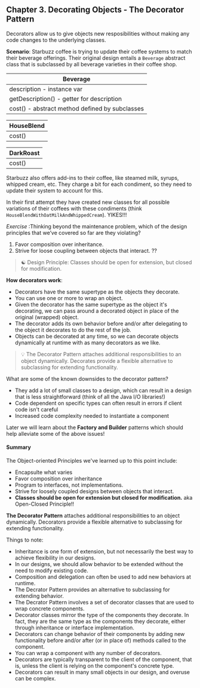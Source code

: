 ## Chapter 3. Decorating Objects - The Decorator Pattern

Decorators allow us to give objects new resposibilities without making any code changes to the underlying classes.

**Scenario**: Starbuzz coffee is trying to update their coffee systems to match their beverage offerings. Their original design entails a `Beverage` abstract class that is subclassed by all beverage varieties in their coffee shop.

| Beverage                                       |
| ---------------------------------------------- |
| description - instance var                     |
| getDescription() - getter for description      |
| cost() - abstract method defined by subclasses |

| HouseBlend |
| ---------- |
| cost()     |

| DarkRoast |
| --------- |
| cost()    |

Starbuzz also offers add-ins to their coffee, like steamed milk, syrups, whipped cream, etc. They charge a bit for each condiment, so they need to update their system to account for this.

In their first attempt they have created new classes for all possible variations of their coffees with these condiments (think `HouseBlendWithOatMilkAndWhippedCream`). YIKES!!!

_Exercise_ :Thinking beyond the maintenance problem, which of the design principles that we’ve covered so far are they violating?

1. Favor composition over inheritance.
2. Strive for loose coupling between objects that interact. ??

> ☯️ Design Principle: Classes should be open for extension, but closed for modification.

**How decorators work**:

- Decorators have the same supertype as the objects they decorate.
- You can use one or more to wrap an object.
- Given the decorator has the same supertype as the object it's decorating, we can pass around a decorated object in place of the original (wrapped) object.
- The decorator adds its own behavior before and/or after delegating to the object it decorates to do the rest of the job.
- Objects can be decorated at any time, so we can decorate objects dynamically at runtime with as many decorators as we like.

> 💡 The Decorator Pattern attaches additional responsibilities to an object dynamically. Decorates provide a flexible alternative to subclassing for extending functionality.

What are some of the known downsides to the decorator pattern?

- They add a lot of small classes to a design, which can result in a design that is less straightforward (think of all the Java I/O libraries!)
- Code dependent on specific types can often result in errors if client code isn't careful
- Increased code complexity needed to instantiate a component

Later we will learn about the **Factory and Builder** patterns which should help alleviate some of the above issues!

#### Summary

The Object-oriented Principles we've learned up to this point include:

- Encapsulte what varies
- Favor composition over inheritance
- Program to interfaces, not implementations.
- Strive for loosely coupled designs between objects that interact.
- **Classes should be open for extension but closed for modification.** aka Open-Closed Principle!!

**The Decorator Pattern** attaches additional responsibilities to an object dynamically. Decorators provide a flexible alternative to subclassing for extending functionality.

Things to note:

- Inheritance is one form of extension, but not necessarily the best way to achieve flexibility in our designs.
- In our designs, we should allow behavior to be extended without the need to modify existing code.
- Composition and delegation can often be used to add new behaviors at runtime.
- The Decrator Pattern provides an alternative to subclassing for extending behavior.
- The Decrator Pattern involves a set of decorator classes that are used to wrap concrete components.
- Decorator classes mirror the type of the components they decorate. In fact, they are the same type as the components they decorate, either through inheritance or interface implementation.
- Decorators can change behavior of their components by adding new functionality before and/or after (or in place of) methods called to the component.
- You can wrap a component with any number of decorators.
- Decorators are typically transparent to the client of the component, that is, unless the client is relying on the component's concrete type.
- Decorators can result in many small objects in our design, and overuse can be complex.
